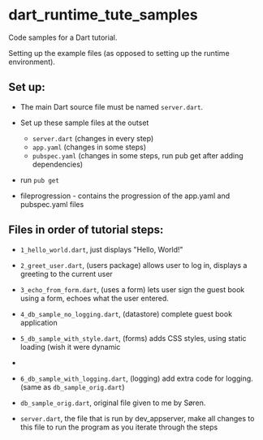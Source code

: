 dart_runtime_tute_samples
=========================

Code samples for a Dart tutorial.

Setting up the example files (as opposed to setting up the runtime environment).

Set up:
-------

* The main Dart source file must be named `server.dart`.

* Set up these sample files at the outset
  - `server.dart` (changes in every step)
  - `app.yaml` (changes in some steps)
  - `pubspec.yaml`  (changes in some steps, run pub get after adding dependencies)

* run `pub get`

* fileprogression - contains the progression of the app.yaml and pubspec.yaml files

Files in order of tutorial steps:
---------------------------------

* `1_hello_world.dart`, just displays "Hello, World!"

* `2_greet_user.dart`, (users package) allows user to log in, displays a greeting to the current user

* `3_echo_from_form.dart`, (uses a form) lets user sign the guest book using a form, echoes what the user entered.

* `4_db_sample_no_logging.dart`, (datastore) complete guest book application

* `5_db_sample_with_style.dart`, (forms) adds CSS styles, using static loading (wish it were dynamic
* 
* `6_db_sample_with_logging.dart`, (logging) add extra code for logging. (same as `db_sample_orig.dart`)

* `db_sample_orig.dart`, original file given to me by Søren.

* `server.dart`, the file that is run by dev_appserver, make all changes to this file to run the program as you iterate through the steps
